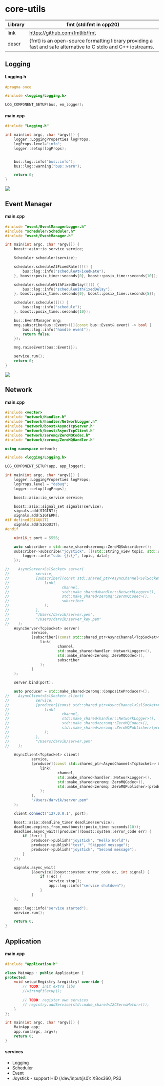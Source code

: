 # core-utils

| Library | fmt (std:fmt in cpp20)                                                                                         |
|---------|----------------------------------------------------------------------------------------------------------------|
| link    | https://github.com/fmtlib/fmt                                                                                  |
| descr   | {fmt} is an open-source formatting library providing a fast and safe alternative to C stdio and C++ iostreams. |

## Logging

#### Logging.h

```cpp
#pragma once

#include <logging/Logging.h>

LOG_COMPONENT_SETUP(bus, em_logger);
```

#### main.cpp

```cpp
#include "Logging.h"

int main(int argc, char *argv[]) {
    logger::LoggingProperties logProps;
    logProps.level="info";
    logger::setup(logProps);


    bus::log::info("bus::info");
    bus::log::warning("bus::warn");

    return 0;
}
```

![](https://raw.githubusercontent.com/darvik80/core-utils/master/images/logging.png)

## Event Manager

#### main.cpp

```cpp
#include "event/EventManagerLogger.h"
#include "scheduler/Scheduler.h"
#include "event/EventManager.h"

int main(int argc, char *argv[]) {
    boost::asio::io_service service;

    Scheduler scheduler(service);

    scheduler.scheduleAtFixedRate([]() {
        bus::log::info("scheduleAtFixedRate");
    }, boost::posix_time::seconds{0}, boost::posix_time::seconds{10});

    scheduler.scheduleWithFixedDelay([]() {
        bus::log::info("scheduleWithFixedDelay");
    }, boost::posix_time::seconds{0}, boost::posix_time::seconds{5});

    scheduler.schedule([]() {
        bus::log::info("schedule");
    }, boost::posix_time::seconds{10});

    bus::EventManager mng;
    mng.subscribe<bus::Event>([](const bus::Event& event) -> bool {
        bus::log::info("handle event");
        return false;
    });

    mng.raiseEvent(bus::Event{});

    service.run();
    return 0;
}
```

![](https://raw.githubusercontent.com/darvik80/core-utils/master/images/event-manager.png)

## Network

#### main.cpp

```cpp
#include <vector>
#include "network/Handler.h"
#include "network/handler/NetworkLogger.h"
#include "network/boost/AsyncTcpServer.h"
#include "network/boost/AsyncTcpClient.h"
#include "network/zeromq/ZeroMQCodec.h"
#include "network/zeromq/ZeroMQHandler.h"

using namespace network;

#include <logging/Logging.h>

LOG_COMPONENT_SETUP(app, app_logger);

int main(int argc, char *argv[]) {
    logger::LoggingProperties logProps;
    logProps.level = "debug";
    logger::setup(logProps);

    boost::asio::io_service service;

    boost::asio::signal_set signals(service);
    signals.add(SIGINT);
    signals.add(SIGTERM);
#if defined(SIGQUIT)
    signals.add(SIGQUIT);
#endif

    uint16_t port = 5556;

    auto subscriber = std::make_shared<zeromq::ZeroMQSubscriber>();
    subscriber->subscribe("joystick", [](std::string_view topic, std::string_view data) {
        logger::info("sub: {}:{}", topic, data);
    });

//    AsyncServer<SslSocket> server(
//            service,
//            [subscriber](const std::shared_ptr<AsyncChannel<SslSocket>> &channel) {
//                link(
//                        channel,
//                        std::make_shared<handler::NetworkLogger>(),
//                        std::make_shared<zeromq::ZeroMQCodec>(),
//                        subscriber
//                );
//            },
//            "/Users/darvik/server.pem",
//            "/Users/darvik/server_key.pem"
//    );
    AsyncServer<TcpSocket> server(
            service,
            [subscriber](const std::shared_ptr<AsyncChannel<TcpSocket>> &channel) {
                link(
                        channel,
                        std::make_shared<handler::NetworkLogger>(),
                        std::make_shared<zeromq::ZeroMQCodec>(),
                        subscriber
                );
            }
    );

    server.bind(port);

    auto producer = std::make_shared<zeromq::CompositeProducer>();
//    AsyncClient<SslSocket> client(
//            service,
//            [producer](const std::shared_ptr<AsyncChannel<SslSocket>> &channel) {
//                link(
//                        channel,
//                        std::make_shared<handler::NetworkLogger>(),
//                        std::make_shared<zeromq::ZeroMQCodec>(),
//                        std::make_shared<zeromq::ZeroMQPublisher>(producer)
//                );
//            },
//            "/Users/darvik/server.pem"
//    );

    AsyncClient<TcpSocket> client(
            service,
            [producer](const std::shared_ptr<AsyncChannel<TcpSocket>> &channel) {
                link(
                        channel,
                        std::make_shared<handler::NetworkLogger>(),
                        std::make_shared<zeromq::ZeroMQCodec>(),
                        std::make_shared<zeromq::ZeroMQPublisher>(producer)
                );
            },
            "/Users/darvik/server.pem"
    );

    client.connect("127.0.0.1", port);

    boost::asio::deadline_timer deadline(service);
    deadline.expires_from_now(boost::posix_time::seconds(10));
    deadline.async_wait([producer](boost::system::error_code err) {
        if (!err) {
            producer->publish("joystick", "Hello World");
            producer->publish("test", "Skipped message");
            producer->publish("joystick", "Second message");
        }
    });

    signals.async_wait(
            [&service](boost::system::error_code ec, int signal) {
                if (!ec) {
                    service.stop();
                    app::log::info("service shutdown");
                }
            }
    );

    app::log::info("service started");
    service.run();

    return 0;
}
```

## Application

#### main.cpp

```cpp
#include "Application.h"

class MainApp : public Application {
protected:
    void setup(Registry &registry) override {
        // TODO: init extra libs
        //wiringPiSetup();
        
        // TODO: register own services
        // registry.addService(std::make_shared<I2CServoMotor>());
    }
};

int main(int argc, char *argv[]) {
    MainApp app;
    app.run(argc, argv);
    return 0;
}

```

#### services

* Logging
* Scheduler
* Event
* Joystick - support HID (/dev/input/js0): XBox360, PS3
